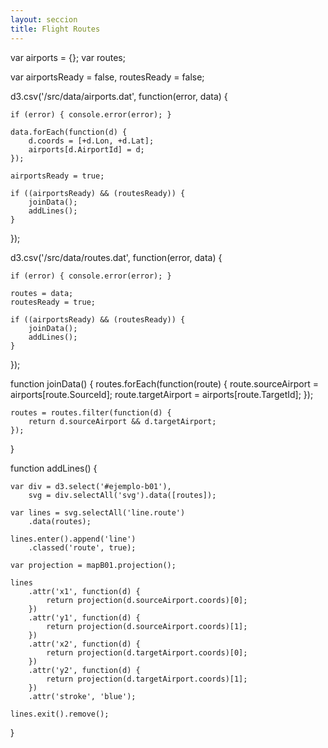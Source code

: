 ```yaml
---
layout: seccion
title: Flight Routes
---
```


<div>
    <style>
        .feature {
            fill: #6F3C1F;
        }

        .background {
            fill: #C7E4FF;
        }

        .graticule {
            fill-opacity: 0;
            stroke: #fff;
        }
    </style>
</div>

[OpenFlights](http://openflights.org/data.html)

### Airports

<script src="{{site.page.root}}/pages/geojson-map.js"></script>

<div class="runnable" id="code-a01">

var map = geojsonMap();

d3.json('/src/data/countries.geojson', function(error, data) {

    if (error) { console.error(error); }

    d3.select('#ejemplo-a01')
        .data([data.features])
        .call(map);

    console.log(data);
});

</div>
<script>codeBlock().editor('#code-a01').init();</script>

<div class="ejemplo">
    <div id="ejemplo-a01"></div>
</div>

<div class="runnable" id="code-a02">
d3.csv('/src/data/airports.dat', function(error, data) {

    if (error) { console.error(error); }

    var div = d3.select('#ejemplo-a01'),
        svg = div.selectAll('svg').data([data]);

    data.forEach(function(d) {
        d.coords = [+d.Lon, +d.Lat];
    });

    console.log(data);

    var circles = svg.selectAll('circle.airport')
        .data(data);

    circles.enter().append('circle')
        .classed('airport', true);

    var projection = map.projection();

    circles
        .attr('cx', function(d) {
            return projection(d.coords)[0];
        })
        .attr('cy', function(d) {
            return projection(d.coords)[1];
        })
        .attr('r', 1);

});

</div>
<script>codeBlock().editor('#code-a02').init();</script>


#### Lineas


<div class="runnable" id="code-b01">

var mapB01 = geojsonMap();

d3.json('/src/data/countries.geojson', function(error, data) {

    if (error) { console.error(error); }

    d3.select('#ejemplo-b01')
        .data([data.features])
        .call(mapB01);

    console.log(data);
});

</div>
<script>codeBlock().editor('#code-b01').init();</script>

<div class="ejemplo">
    <div id="ejemplo-b01"></div>
</div>

<div>
    <style>
        .route {
            stroke-opacity: 0.025;
        }
    </style>
</div>

<div class="runnable" id="code-b02">

var airports = {};
var routes;

var airportsReady = false,
    routesReady = false;

d3.csv('/src/data/airports.dat', function(error, data) {

    if (error) { console.error(error); }

    data.forEach(function(d) {
        d.coords = [+d.Lon, +d.Lat];
        airports[d.AirportId] = d;
    });

    airportsReady = true;

    if ((airportsReady) && (routesReady)) {
        joinData();
        addLines();
    }

});

d3.csv('/src/data/routes.dat', function(error, data) {

    if (error) { console.error(error); }

    routes = data;
    routesReady = true;

    if ((airportsReady) && (routesReady)) {
        joinData();
        addLines();
    }
});

function joinData() {
    routes.forEach(function(route) {
        route.sourceAirport = airports[route.SourceId];
        route.targetAirport = airports[route.TargetId];
    });

    routes = routes.filter(function(d) {
        return d.sourceAirport && d.targetAirport;
    });
}

function addLines() {

    var div = d3.select('#ejemplo-b01'),
        svg = div.selectAll('svg').data([routes]);

    var lines = svg.selectAll('line.route')
        .data(routes);

    lines.enter().append('line')
        .classed('route', true);

    var projection = mapB01.projection();

    lines
        .attr('x1', function(d) {
            return projection(d.sourceAirport.coords)[0];
        })
        .attr('y1', function(d) {
            return projection(d.sourceAirport.coords)[1];
        })
        .attr('x2', function(d) {
            return projection(d.targetAirport.coords)[0];
        })
        .attr('y2', function(d) {
            return projection(d.targetAirport.coords)[1];
        })
        .attr('stroke', 'blue');

    lines.exit().remove();
}

</div>
<script>codeBlock().editor('#code-b02').init();</script>














